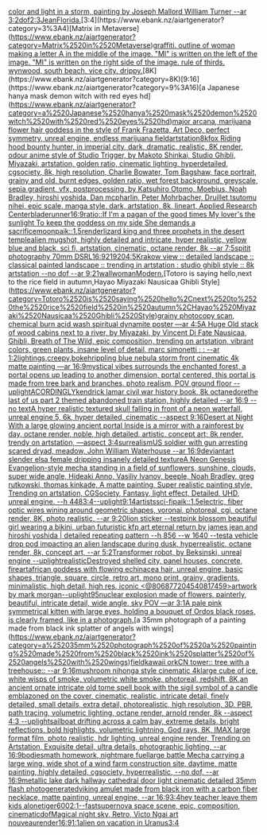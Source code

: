 [color and light in a storm, painting by Joseph Mallord William Turner --ar 3:2](https://www.ebank.nz/aiartgenerator?category=color%2520and%2520light%2520in%2520a%2520storm%2C%2520painting%2520by%2520Joseph%2520Mallord%2520William%2520Turner%2520--ar%25203%3A2)[dof](https://www.ebank.nz/aiartgenerator?category=dof)[2:3](https://www.ebank.nz/aiartgenerator?category=2%3A3)[Jean](https://www.ebank.nz/aiartgenerator?category=Jean)[Florida.](https://www.ebank.nz/aiartgenerator?category=Florida.)[3:4](https://www.ebank.nz/aiartgenerator?category=3%3A4)[Matrix in Metaverse](https://www.ebank.nz/aiartgenerator?category=Matrix%2520in%2520Metaverse)[graffiti. outline of woman making a letter A in the middle of the image. "MI" is written on the left of the image. "MI" is written on the right side of the image. rule of thirds. wynwood, south beach, vice city. drippy.](https://www.ebank.nz/aiartgenerator?category=graffiti.%2520outline%2520of%2520woman%2520making%2520a%2520letter%2520A%2520in%2520the%2520middle%2520of%2520the%2520image.%2520%22MI%22%2520is%2520written%2520on%2520the%2520left%2520of%2520the%2520image.%2520%22MI%22%2520is%2520written%2520on%2520the%2520right%2520side%2520of%2520the%2520image.%2520rule%2520of%2520thirds.%2520wynwood%2C%2520south%2520beach%2C%2520vice%2520city.%2520drippy.)[8K](https://www.ebank.nz/aiartgenerator?category=8K)[9:16](https://www.ebank.nz/aiartgenerator?category=9%3A16)[a Japanese hanya mask demon witch with red eyes hd](https://www.ebank.nz/aiartgenerator?category=a%2520Japanese%2520hanya%2520mask%2520demon%2520witch%2520with%2520red%2520eyes%2520hd)[major arcana, marijuana flower hair goddess in the style of Frank Frazetta, Art Deco, perfect symmetry, unreal engine, endless marijuana field](https://www.ebank.nz/aiartgenerator?category=major%2520arcana%2C%2520marijuana%2520flower%2520hair%2520goddess%2520in%2520the%2520style%2520of%2520Frank%2520Frazetta%2C%2520Art%2520Deco%2C%2520perfect%2520symmetry%2C%2520unreal%2520engine%2C%2520endless%2520marijuana%2520field)[artstation](https://www.ebank.nz/aiartgenerator?category=artstation)[8k](https://www.ebank.nz/aiartgenerator?category=8k)[fox Riding hood bounty hunter, in imperial city, dark, dramatic, realistic, 8K render, odour anime style of Studio Trigger, by Makoto Shinkai, Studio Ghibli, Miyazaki, artstation, golden ratio, cinematic lighting, hyperdetailed, cgsociety, 8k, high resolution, Charlie Bowater, Tom Bagshaw, face portrait, grainy and old, burnt edges, golden ratio, wet forest background, greyscale, sepia gradient, vfx, postprocessing, by Katsuhiro Otomo, Moebius, Noah Bradley, hiroshi yoshida, Dan mcpharlin, Peter Mohrbacher, Druillet,tsutomu nihei, epic scale, manga style, dark, artstation, 8k, lineart, Applied Research Center](https://www.ebank.nz/aiartgenerator?category=fox%2520Riding%2520hood%2520bounty%2520hunter%2C%2520in%2520imperial%2520city%2C%2520dark%2C%2520dramatic%2C%2520realistic%2C%25208K%2520render%2C%2520odour%2520anime%2520style%2520of%2520Studio%2520Trigger%2C%2520by%2520Makoto%2520Shinkai%2C%2520Studio%2520Ghibli%2C%2520Miyazaki%2C%2520artstation%2C%2520golden%2520ratio%2C%2520cinematic%2520lighting%2C%2520hyperdetailed%2C%2520cgsociety%2C%25208k%2C%2520high%2520resolution%2C%2520Charlie%2520Bowater%2C%2520Tom%2520Bagshaw%2C%2520face%2520portrait%2C%2520grainy%2520and%2520old%2C%2520burnt%2520edges%2C%2520golden%2520ratio%2C%2520wet%2520forest%2520background%2C%2520greyscale%2C%2520sepia%2520gradient%2C%2520vfx%2C%2520postprocessing%2C%2520by%2520Katsuhiro%2520Otomo%2C%2520Moebius%2C%2520Noah%2520Bradley%2C%2520hiroshi%2520yoshida%2C%2520Dan%2520mcpharlin%2C%2520Peter%2520Mohrbacher%2C%2520Druillet%2Ctsutomu%2520nihei%2C%2520epic%2520scale%2C%2520manga%2520style%2C%2520dark%2C%2520artstation%2C%25208k%2C%2520lineart%2C%2520Applied%2520Research%2520Center)[bladerunner](https://www.ebank.nz/aiartgenerator?category=bladerunner)[16:9](https://www.ebank.nz/aiartgenerator?category=16%3A9)[ratio::](https://www.ebank.nz/aiartgenerator?category=ratio%3A%3A)[If I'm a pagan of the good times My lover's the sunlight To keep the goddess on my side She demands a sacrifice](https://www.ebank.nz/aiartgenerator?category=If%2520I%27m%2520a%2520pagan%2520of%2520the%2520good%2520times%2520My%2520lover%27s%2520the%2520sunlight%2520To%2520keep%2520the%2520goddess%2520on%2520my%2520side%2520She%2520demands%2520a%2520sacrifice)[moon](https://www.ebank.nz/aiartgenerator?category=moon)[paik::1.5](https://www.ebank.nz/aiartgenerator?category=paik%3A%3A1.5)[render](https://www.ebank.nz/aiartgenerator?category=render)[lizard king and three prophets in the desert temple](https://www.ebank.nz/aiartgenerator?category=lizard%2520king%2520and%2520three%2520prophets%2520in%2520the%2520desert%2520temple)[alien mugshot, highly detailed and intricate, hyper realistic, yellow blue and black, sci fi, artstation, cinematic, octane render, 8k --ar 7:5](https://www.ebank.nz/aiartgenerator?category=alien%2520mugshot%2C%2520highly%2520detailed%2520and%2520intricate%2C%2520hyper%2520realistic%2C%2520yellow%2520blue%2520and%2520black%2C%2520sci%2520fi%2C%2520artstation%2C%2520cinematic%2C%2520octane%2520render%2C%25208k%2520--ar%25207%3A5)[spitit photography 70mm DSRL](https://www.ebank.nz/aiartgenerator?category=spitit%2520photography%252070mm%2520DSRL)[16:9](https://www.ebank.nz/aiartgenerator?category=16%3A9)[2](https://www.ebank.nz/aiartgenerator?category=2)[1920](https://www.ebank.nz/aiartgenerator?category=1920)[4:5](https://www.ebank.nz/aiartgenerator?category=4%3A5)[Krakow view :: detailed landscape :: classical painted landscape :: trending in artstation : studio ghibli style :: 8k artstation --no dof  --ar 9:21](https://www.ebank.nz/aiartgenerator?category=Krakow%2520view%2520%3A%3A%2520detailed%2520landscape%2520%3A%3A%2520classical%2520painted%2520landscape%2520%3A%3A%2520trending%2520in%2520artstation%2520%3A%2520studio%2520ghibli%2520style%2520%3A%3A%25208k%2520artstation%2520--no%2520dof%2520%2520--ar%25209%3A21)[wall](https://www.ebank.nz/aiartgenerator?category=wall)[woman](https://www.ebank.nz/aiartgenerator?category=woman)[Modern.](https://www.ebank.nz/aiartgenerator?category=Modern.)[Totoro is saying hello,next to the rice field in autumn,Hayao Miyazaki Nausicaa Ghibli Style](https://www.ebank.nz/aiartgenerator?category=Totoro%2520is%2520saying%2520hello%2Cnext%2520to%2520the%2520rice%2520field%2520in%2520autumn%2CHayao%2520Miyazaki%2520Nausicaa%2520Ghibli%2520Style)[grainy photocopy scan, chemical burn acid wash spiritual dynamite poster —ar 4:5](https://www.ebank.nz/aiartgenerator?category=grainy%2520photocopy%2520scan%2C%2520chemical%2520burn%2520acid%2520wash%2520spiritual%2520dynamite%2520poster%2520%E2%80%94ar%25204%3A5)[A Huge Old stack of wood cabins next to a river, by Miyazaki, by Vincent Di Fate Nausicaa, Ghibli, Breath of The Wild, epic composition, trending on artstation, vibrant colors, green plants, insane level of detail, marc simonetti : :  --ar 1:2](https://www.ebank.nz/aiartgenerator?category=A%2520Huge%2520Old%2520stack%2520of%2520wood%2520cabins%2520next%2520to%2520a%2520river%2C%2520by%2520Miyazaki%2C%2520by%2520Vincent%2520Di%2520Fate%2520Nausicaa%2C%2520Ghibli%2C%2520Breath%2520of%2520The%2520Wild%2C%2520epic%2520composition%2C%2520trending%2520on%2520artstation%2C%2520vibrant%2520colors%2C%2520green%2520plants%2C%2520insane%2520level%2520of%2520detail%2C%2520marc%2520simonetti%2520%3A%2520%3A%2520%2520--ar%25201%3A2)[lightings,creepy,](https://www.ebank.nz/aiartgenerator?category=lightings%2Ccreepy%2C)[bokeh](https://www.ebank.nz/aiartgenerator?category=bokeh)[rippling blue nebula storm front cinematic 4k matte painting —ar 16:9](https://www.ebank.nz/aiartgenerator?category=rippling%2520blue%2520nebula%2520storm%2520front%2520cinematic%25204k%2520matte%2520painting%2520%E2%80%94ar%252016%3A9)[mystical vibes surrounds the enchanted forest, a portal opens up leading to another dimension, portal centered, this portal is made from tree bark and branches, photo realism, POV ground floor --uplight](https://www.ebank.nz/aiartgenerator?category=mystical%2520vibes%2520surrounds%2520the%2520enchanted%2520forest%2C%2520a%2520portal%2520opens%2520up%2520leading%2520to%2520another%2520dimension%2C%2520portal%2520centered%2C%2520this%2520portal%2520is%2520made%2520from%2520tree%2520bark%2520and%2520branches%2C%2520photo%2520realism%2C%2520POV%2520ground%2520floor%2520--uplight)[ACORDINGLY](https://www.ebank.nz/aiartgenerator?category=ACORDINGLY)[kendrick lamar civil war history book, 8k octane](https://www.ebank.nz/aiartgenerator?category=kendrick%2520lamar%2520civil%2520war%2520history%2520book%2C%25208k%2520octane)[](https://www.ebank.nz/aiartgenerator?category=)[dore](https://www.ebank.nz/aiartgenerator?category=dore)[the last of us part 2 themed abandoned train station, highly detailed --ar 16:9 --no text](https://www.ebank.nz/aiartgenerator?category=the%2520last%2520of%2520us%2520part%25202%2520themed%2520abandoned%2520train%2520station%2C%2520highly%2520detailed%2520--ar%252016%3A9%2520--no%2520text)[A hyper realistic textured skull falling in front of a neon waterfall, unreal engine 5, 6k, hyper detailed, cinematic --aspect 9:16](https://www.ebank.nz/aiartgenerator?category=A%2520hyper%2520realistic%2520textured%2520skull%2520falling%2520in%2520front%2520of%2520a%2520neon%2520waterfall%2C%2520unreal%2520engine%25205%2C%25206k%2C%2520hyper%2520detailed%2C%2520cinematic%2520--aspect%25209%3A16)[Desert at Night With a large glowing ancient portal Inside is  a mirror with a rainforest by day, octane render, noble,  high detailed, artistic, concept art;  8k render, trendy on artstation, —aspect 3:4](https://www.ebank.nz/aiartgenerator?category=Desert%2520at%2520Night%2520With%2520a%2520large%2520glowing%2520ancient%2520portal%2520Inside%2520is%2520%2520a%2520mirror%2520with%2520a%2520rainforest%2520by%2520day%2C%2520octane%2520render%2C%2520noble%2C%2520%2520high%2520detailed%2C%2520artistic%2C%2520concept%2520art%3B%2520%25208k%2520render%2C%2520trendy%2520on%2520artstation%2C%2520%E2%80%94aspect%25203%3A4)[surrealism](https://www.ebank.nz/aiartgenerator?category=surrealism)[US soldier with gun arresting scared dryad, meadow, John William Waterhouse --ar 16:9](https://www.ebank.nz/aiartgenerator?category=US%2520soldier%2520with%2520gun%2520arresting%2520scared%2520dryad%2C%2520meadow%2C%2520John%2520William%2520Waterhouse%2520--ar%252016%3A9)[deviantart slender elsa female dripping insanely detailed texture](https://www.ebank.nz/aiartgenerator?category=deviantart%2520slender%2520elsa%2520female%2520dripping%2520insanely%2520detailed%2520texture)[A Neon Genesis Evangelion-style mecha standing in a field of sunflowers, sunshine, clouds, super wide angle, Hideaki Anno, Vasiliy Ivanov, beeple, Noah Bradley, greg rutkowski, thomas kinkade, A matte painting, Super realistic painting style, Trending on artstation, CGSociety, Fantasy, light effect, Detailed, UHD, unreal engine.  --h 448](https://www.ebank.nz/aiartgenerator?category=A%2520Neon%2520Genesis%2520Evangelion-style%2520mecha%2520standing%2520in%2520a%2520field%2520of%2520sunflowers%2C%2520sunshine%2C%2520clouds%2C%2520super%2520wide%2520angle%2C%2520Hideaki%2520Anno%2C%2520Vasiliy%2520Ivanov%2C%2520beeple%2C%2520Noah%2520Bradley%2C%2520greg%2520rutkowski%2C%2520thomas%2520kinkade%2C%2520A%2520matte%2520painting%2C%2520Super%2520realistic%2520painting%2520style%2C%2520Trending%2520on%2520artstation%2C%2520CGSociety%2C%2520Fantasy%2C%2520light%2520effect%2C%2520Detailed%2C%2520UHD%2C%2520unreal%2520engine.%2520%2520--h%2520448)[3:4](https://www.ebank.nz/aiartgenerator?category=3%3A4)[--uplight](https://www.ebank.nz/aiartgenerator?category=--uplight)[9:14](https://www.ebank.nz/aiartgenerator?category=9%3A14)[artists](https://www.ebank.nz/aiartgenerator?category=artists)[sci-fi](https://www.ebank.nz/aiartgenerator?category=sci-fi)[paik::1.5](https://www.ebank.nz/aiartgenerator?category=paik%3A%3A1.5)[electric, fiber optic wires wining around geometric shapes, voronai, photoreal, cgi, octane render, 8K, photo realistic,  --ar 9:20](https://www.ebank.nz/aiartgenerator?category=electric%2C%2520fiber%2520optic%2520wires%2520wining%2520around%2520geometric%2520shapes%2C%2520voronai%2C%2520photoreal%2C%2520cgi%2C%2520octane%2520render%2C%25208K%2C%2520photo%2520realistic%2C%2520%2520--ar%25209%3A20)[lion sticker --test](https://www.ebank.nz/aiartgenerator?category=lion%2520sticker%2520--test)[pink blossom beautiful girl wearing a bikini, urban futuristic kfp art eternal return by james jean and hiroshi yoshida | detailed repeating pattern --h 856 --w 1640 --test](https://www.ebank.nz/aiartgenerator?category=pink%2520blossom%2520beautiful%2520girl%2520wearing%2520a%2520bikini%2C%2520urban%2520futuristic%2520kfp%2520art%2520eternal%2520return%2520by%2520james%2520jean%2520and%2520hiroshi%2520yoshida%2520%7C%2520detailed%2520repeating%2520pattern%2520--h%2520856%2520--w%25201640%2520--test)[a vehicle drop pod impacting an alien landscape during dusk, hyperrealistic, octane render, 8k, concept art, --ar 5:2](https://www.ebank.nz/aiartgenerator?category=a%2520vehicle%2520drop%2520pod%2520impacting%2520an%2520alien%2520landscape%2520during%2520dusk%2C%2520hyperrealistic%2C%2520octane%2520render%2C%25208k%2C%2520concept%2520art%2C%2520--ar%25205%3A2)[Transformer robot, by Beksinski, unreal engine --uplight](https://www.ebank.nz/aiartgenerator?category=Transformer%2520robot%2C%2520by%2520Beksinski%2C%2520unreal%2520engine%2520--uplight)[realistic](https://www.ebank.nz/aiartgenerator?category=realistic)[Destroyed shelled city, panel houses, concrete, fire](https://www.ebank.nz/aiartgenerator?category=Destroyed%2520shelled%2520city%2C%2520panel%2520houses%2C%2520concrete%2C%2520fire)[art](https://www.ebank.nz/aiartgenerator?category=art)[african goddess with flowing echinacea hair, unreal engine, basic shapes, triangle, square, circle, retro art, mono print, grainy, gradients, minimalistic, high detail, high res, iconic <@806877204540817459>](https://www.ebank.nz/aiartgenerator?category=african%2520goddess%2520with%2520flowing%2520echinacea%2520hair%2C%2520unreal%2520engine%2C%2520basic%2520shapes%2C%2520triangle%2C%2520square%2C%2520circle%2C%2520retro%2520art%2C%2520mono%2520print%2C%2520grainy%2C%2520gradients%2C%2520minimalistic%2C%2520high%2520detail%2C%2520high%2520res%2C%2520iconic%2520%3C%40806877204540817459%3E)[artwork by mark morgan](https://www.ebank.nz/aiartgenerator?category=artwork%2520by%2520mark%2520morgan)[--uplight](https://www.ebank.nz/aiartgenerator?category=--uplight)[95](https://www.ebank.nz/aiartgenerator?category=95)[nuclear explosion made of flowers, painterly, beautiful, intricate detail, wide angle, sky POV —ar 3:1](https://www.ebank.nz/aiartgenerator?category=nuclear%2520explosion%2520made%2520of%2520flowers%2C%2520painterly%2C%2520beautiful%2C%2520intricate%2520detail%2C%2520wide%2520angle%2C%2520sky%2520POV%2520%E2%80%94ar%25203%3A1)[A pale pink symmetrical kitten with large eyes, holding a bouquet of Ordos black roses, is clearly framed, like in a photograph.](https://www.ebank.nz/aiartgenerator?category=A%2520pale%2520pink%2520symmetrical%2520kitten%2520with%2520large%2520eyes%2C%2520holding%2520a%2520bouquet%2520of%2520Ordos%2520black%2520roses%2C%2520is%2520clearly%2520framed%2C%2520like%2520in%2520a%2520photograph.)[a 35mm photograph of a painting made from black ink splatter of angels with wings](https://www.ebank.nz/aiartgenerator?category=a%252035mm%2520photograph%2520of%2520a%2520painting%2520made%2520from%2520black%2520ink%2520splatter%2520of%2520angels%2520with%2520wings)[field](https://www.ebank.nz/aiartgenerator?category=field)[kawaii ork](https://www.ebank.nz/aiartgenerator?category=kawaii%2520ork)[CN tower:: tree with a treehouse:: --ar 9:16](https://www.ebank.nz/aiartgenerator?category=CN%2520tower%3A%3A%2520tree%2520with%2520a%2520treehouse%3A%3A%2520--ar%25209%3A16)[mushroom nihonga style cinematic  4k](https://www.ebank.nz/aiartgenerator?category=mushroom%2520nihonga%2520style%2520cinematic%2520%25204k)[large cube of ice, white wisps of smoke, volumetric white smoke, photoreal, redshift, 8K,](https://www.ebank.nz/aiartgenerator?category=large%2520cube%2520of%2520ice%2C%2520white%2520wisps%2520of%2520smoke%2C%2520volumetric%2520white%2520smoke%2C%2520photoreal%2C%2520redshift%2C%25208K%2C)[an ancient ornate intricate old tome spell book with the sigil symbol of a candle emblazoned on the cover, cinematic, realistic, intricate detail, finely detailed, small details, extra detail, photorealistic, high resolution, 3D, PBR, path tracing, volumetric lighting, octane render, arnold render, 8k --aspect 4:3 --uplight](https://www.ebank.nz/aiartgenerator?category=an%2520ancient%2520ornate%2520intricate%2520old%2520tome%2520spell%2520book%2520with%2520the%2520sigil%2520symbol%2520of%2520a%2520candle%2520emblazoned%2520on%2520the%2520cover%2C%2520cinematic%2C%2520realistic%2C%2520intricate%2520detail%2C%2520finely%2520detailed%2C%2520small%2520details%2C%2520extra%2520detail%2C%2520photorealistic%2C%2520high%2520resolution%2C%25203D%2C%2520PBR%2C%2520path%2520tracing%2C%2520volumetric%2520lighting%2C%2520octane%2520render%2C%2520arnold%2520render%2C%25208k%2520--aspect%25204%3A3%2520--uplight)[sailboat drifting across a calm bay, extreme details, bright reflections, bold highlights, volumetric lightning, God rays, 8K, IMAX large format film, photo realistic, hdr lighting, unreal engine render, Trending on Artstation, Exquisite detail, ultra details, photographic lighting, --ar 16:9](https://www.ebank.nz/aiartgenerator?category=sailboat%2520drifting%2520across%2520a%2520calm%2520bay%2C%2520extreme%2520details%2C%2520bright%2520reflections%2C%2520bold%2520highlights%2C%2520volumetric%2520lightning%2C%2520God%2520rays%2C%25208K%2C%2520IMAX%2520large%2520format%2520film%2C%2520photo%2520realistic%2C%2520hdr%2520lighting%2C%2520unreal%2520engine%2520render%2C%2520Trending%2520on%2520Artstation%2C%2520Exquisite%2520detail%2C%2520ultra%2520details%2C%2520photographic%2520lighting%2C%2520--ar%252016%3A9)[bodies](https://www.ebank.nz/aiartgenerator?category=bodies)[math homework, nightmare fuel](https://www.ebank.nz/aiartgenerator?category=math%2520homework%2C%2520nightmare%2520fuel)[large battle Mecha carrying a large wing, wide shot of a wind farm construction site, daytime, matte painting, highly detailed, cgsociety, hyperrealistic, --no dof, --ar 16:9](https://www.ebank.nz/aiartgenerator?category=large%2520battle%2520Mecha%2520carrying%2520a%2520large%2520wing%2C%2520wide%2520shot%2520of%2520a%2520wind%2520farm%2520construction%2520site%2C%2520daytime%2C%2520matte%2520painting%2C%2520highly%2520detailed%2C%2520cgsociety%2C%2520hyperrealistic%2C%2520--no%2520dof%2C%2520--ar%252016%3A9)[metallic lake dark hallway  cathedral door light cinematic detailed 35mm flash photo](https://www.ebank.nz/aiartgenerator?category=metallic%2520lake%2520dark%2520hallway%2520%2520cathedral%2520door%2520light%2520cinematic%2520detailed%252035mm%2520flash%2520photo)[generated](https://www.ebank.nz/aiartgenerator?category=generated)[](https://www.ebank.nz/aiartgenerator?category=)[viking amulet made from black iron with a carbon fiber necklace, matte painting, unreal engine, --ar 16:9](https://www.ebank.nz/aiartgenerator?category=viking%2520amulet%2520made%2520from%2520black%2520iron%2520with%2520a%2520carbon%2520fiber%2520necklace%2C%2520matte%2520painting%2C%2520unreal%2520engine%2C%2520--ar%252016%3A9)[3:4](https://www.ebank.nz/aiartgenerator?category=3%3A4)[hey teacher leave them kids alone](https://www.ebank.nz/aiartgenerator?category=hey%2520teacher%2520leave%2520them%2520kids%2520alone)[tiger](https://www.ebank.nz/aiartgenerator?category=tiger)[600](https://www.ebank.nz/aiartgenerator?category=600)[2:1](https://www.ebank.nz/aiartgenerator?category=2%3A1)[--fast](https://www.ebank.nz/aiartgenerator?category=--fast)[supernova space scene, epic, composition, cinematic](https://www.ebank.nz/aiartgenerator?category=supernova%2520space%2520scene%2C%2520epic%2C%2520composition%2C%2520cinematic)[dof](https://www.ebank.nz/aiartgenerator?category=dof)[Magical night sky, Retro, Victo Ngai art nouveau](https://www.ebank.nz/aiartgenerator?category=Magical%2520night%2520sky%2C%2520Retro%2C%2520Victo%2520Ngai%2520art%2520nouveau)[render](https://www.ebank.nz/aiartgenerator?category=render)[16:9](https://www.ebank.nz/aiartgenerator?category=16%3A9)[1:1](https://www.ebank.nz/aiartgenerator?category=1%3A1)[alien on vacation in Uranus](https://www.ebank.nz/aiartgenerator?category=alien%2520on%2520vacation%2520in%2520Uranus)[3:4](https://www.ebank.nz/aiartgenerator?category=3%3A4)